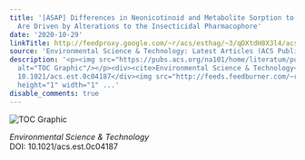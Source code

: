 ```yaml
---
title: '[ASAP] Differences in Neonicotinoid and Metabolite Sorption to Activated Carbon
  Are Driven by Alterations to the Insecticidal Pharmacophore'
date: '2020-10-29'
linkTitle: http://feedproxy.google.com/~r/acs/esthag/~3/qDXtdH8X3l4/acs.est.0c04187
source: 'Environmental Science & Technology: Latest Articles (ACS Publications)'
description: '<p><img src="https://pubs.acs.org/na101/home/literatum/publisher/achs/journals/content/esthag/0/esthag.ahead-of-print/acs.est.0c04187/20201029/images/medium/es0c04187_0007.gif"
  alt="TOC Graphic"/></p><div><cite>Environmental Science & Technology</cite></div><div>DOI:
  10.1021/acs.est.0c04187</div><img src="http://feeds.feedburner.com/~r/acs/esthag/~4/qDXtdH8X3l4"
  height="1" width="1" ...'
disable_comments: true
---
```

<p><img src="https://pubs.acs.org/na101/home/literatum/publisher/achs/journals/content/esthag/0/esthag.ahead-of-print/acs.est.0c04187/20201029/images/medium/es0c04187_0007.gif" alt="TOC Graphic"/></p><div><cite>Environmental Science & Technology</cite></div><div>DOI: 10.1021/acs.est.0c04187</div><img src="http://feeds.feedburner.com/~r/acs/esthag/~4/qDXtdH8X3l4" height="1" width="1" ...